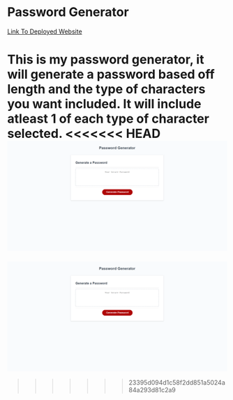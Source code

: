 # Password Generator

[Link To Deployed Website](https://tmcrocker89.github.io/PasswordGenerator/)

This is my password generator, it will generate a password based off length and the type of characters you want included. It will include atleast 1 of each type of character selected.
<<<<<<< HEAD
![The Full Site Image.](./assets/images/FullSite.png)
=======
![The Full Site Image.](./assets/images/FullSite.png)
>>>>>>> 23395d094d1c58f2dd851a5024a84a293d81c2a9
